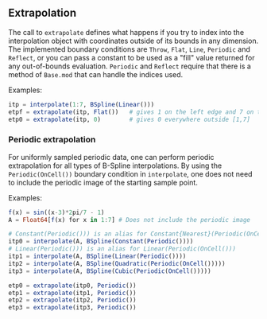 ## Extrapolation

The call to `extrapolate` defines what happens if you try to index into the interpolation object with coordinates outside of its
bounds in any dimension. The implemented boundary conditions are `Throw`, `Flat`, `Line`, `Periodic` and `Reflect`,
or you can pass a constant to be used as a "fill" value returned for any out-of-bounds evaluation.
`Periodic` and `Reflect` require that there is a method of `Base.mod` that can handle the indices used.

Examples:

```julia
itp = interpolate(1:7, BSpline(Linear()))
etpf = extrapolate(itp, Flat())   # gives 1 on the left edge and 7 on the right edge
etp0 = extrapolate(itp, 0)        # gives 0 everywhere outside [1,7]
```

### Periodic extrapolation

For uniformly sampled periodic data, one can perform periodic extrapolation for all types of
B-Spline interpolations. By using the `Periodic(OnCell())` boundary condition in `interpolate`,
one does not need to include the periodic image of the starting sample point.

Examples:

```julia
f(x) = sin((x-3)*2pi/7 - 1)
A = Float64[f(x) for x in 1:7] # Does not include the periodic image

# Constant(Periodic())) is an alias for Constant{Nearest}(Periodic(OnCell()))
itp0 = interpolate(A, BSpline(Constant(Periodic())))
# Linear(Periodic())) is an alias for Linear(Periodic(OnCell()))
itp1 = interpolate(A, BSpline(Linear(Periodic())))
itp2 = interpolate(A, BSpline(Quadratic(Periodic(OnCell()))))
itp3 = interpolate(A, BSpline(Cubic(Periodic(OnCell()))))

etp0 = extrapolate(itp0, Periodic())
etp1 = extrapolate(itp1, Periodic())
etp2 = extrapolate(itp2, Periodic())
etp3 = extrapolate(itp3, Periodic())
```